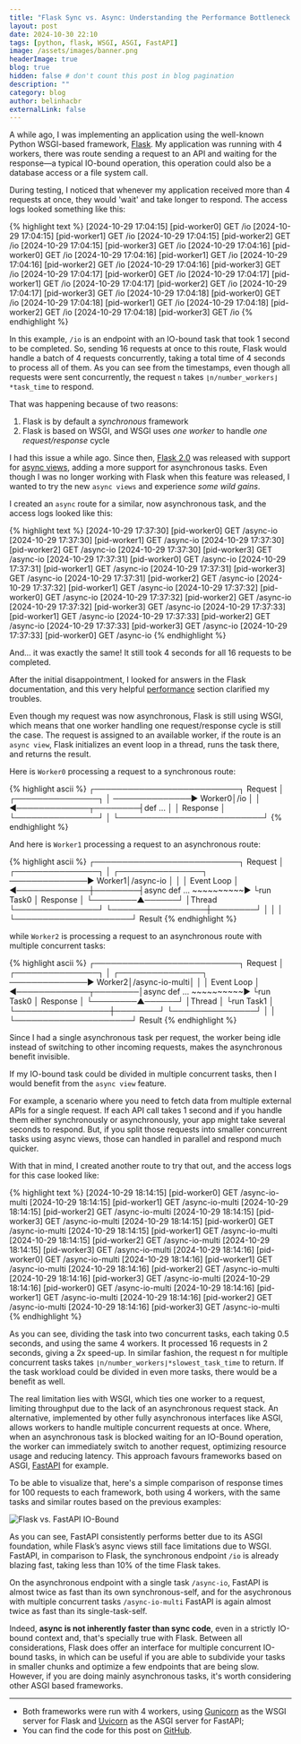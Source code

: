 ```yaml
---
title: "Flask Sync vs. Async: Understanding the Performance Bottleneck in IO-Bound Tasks"
layout: post
date: 2024-10-30 22:10
tags: [python, flask, WSGI, ASGI, FastAPI]
image: /assets/images/banner.png
headerImage: true
blog: true
hidden: false # don't count this post in blog pagination
description: ""
category: blog
author: belinhacbr
externalLink: false
---
```


A while ago, I was implementing an application using the well-known Python WSGI-based framework, [Flask](https://flask.palletsprojects.com/en/stable/). My application was running with 4 workers, there was route sending a request to an API and waiting for the response—a typical IO-bound operation, this operation could also be a database access or a file system call.

During testing, I noticed that whenever my application received more than 4 requests at once, they would 'wait' and take longer to respond. The access logs looked something like this:

{% highlight text %}
[2024-10-29 17:04:15] [pid-worker0] GET /io
[2024-10-29 17:04:15] [pid-worker1] GET /io
[2024-10-29 17:04:15] [pid-worker2] GET /io
[2024-10-29 17:04:15] [pid-worker3] GET /io
[2024-10-29 17:04:16] [pid-worker0] GET /io
[2024-10-29 17:04:16] [pid-worker1] GET /io
[2024-10-29 17:04:16] [pid-worker2] GET /io
[2024-10-29 17:04:16] [pid-worker3] GET /io
[2024-10-29 17:04:17] [pid-worker0] GET /io
[2024-10-29 17:04:17] [pid-worker1] GET /io
[2024-10-29 17:04:17] [pid-worker2] GET /io
[2024-10-29 17:04:17] [pid-worker3] GET /io
[2024-10-29 17:04:18] [pid-worker0] GET /io
[2024-10-29 17:04:18] [pid-worker1] GET /io
[2024-10-29 17:04:18] [pid-worker2] GET /io
[2024-10-29 17:04:18] [pid-worker3] GET /io
{% endhighlight %}

In this example, `/io` is an endpoint with an IO-bound task that took 1 second to be completed. So, sending 16 requests at once to this route, Flask would handle a batch of 4 requests concurrently, taking a total time of 4 seconds to process all of them. As you can see from the timestamps, even though all requests were sent concurrently, the request `n` takes `⌊n/number_workers⌋*task_time` to respond.

That was happening because of two reasons:

 1. Flask is by default a *synchronous* framework
 2. Flask is based on WSGI, and WSGI uses *one worker* to handle *one request/response* cycle

I had this issue a while ago. Since then, [Flask 2.0](https://flask.palletsprojects.com/en/stable/changes/#version-2-0-0) was released with support for [async views](https://github.com/pallets/flask/pull/3412/commits/6979265fa643ed982d062f38d386c37bbbef0d9b), adding a more support for asynchronous tasks. Even though I was no longer working with Flask when this feature was released, I wanted to try the new `async views` and experience _some wild gains_.

I created an `async` route for a similar, now asynchronous task, and the access logs looked like this:

{% highlight text %}
[2024-10-29 17:37:30] [pid-worker0] GET /async-io
[2024-10-29 17:37:30] [pid-worker1] GET /async-io
[2024-10-29 17:37:30] [pid-worker2] GET /async-io
[2024-10-29 17:37:30] [pid-worker3] GET /async-io
[2024-10-29 17:37:31] [pid-worker0] GET /async-io
[2024-10-29 17:37:31] [pid-worker1] GET /async-io
[2024-10-29 17:37:31] [pid-worker3] GET /async-io
[2024-10-29 17:37:31] [pid-worker2] GET /async-io
[2024-10-29 17:37:32] [pid-worker1] GET /async-io
[2024-10-29 17:37:32] [pid-worker0] GET /async-io
[2024-10-29 17:37:32] [pid-worker2] GET /async-io
[2024-10-29 17:37:32] [pid-worker3] GET /async-io
[2024-10-29 17:37:33] [pid-worker1] GET /async-io
[2024-10-29 17:37:33] [pid-worker2] GET /async-io
[2024-10-29 17:37:33] [pid-worker3] GET /async-io
[2024-10-29 17:37:33] [pid-worker0] GET /async-io
{% endhighlight %}

And... it was exactly the same! It still took 4 seconds for all 16 requests to be completed.

After the initial disappointment, I looked for answers in the Flask documentation, and this very helpful [performance](https://flask.palletsprojects.com/en/stable/async-await/#performance) section clarified my troubles.

Even though my request was now asynchronous, Flask is still using WSGI, which means that one worker handling one request/response cycle is still the case. The request is assigned to an available worker, if the route is an `async view`, Flask initializes an event loop in a thread, runs the task there, and returns the result.

Here is `Worker0` processing a request to a synchronous route:

{% highlight ascii %}
              ┌──────────────────────────┐
   Request    │        ┌───────────────┐ │
──────────────► Worker0│/io            │ │
◄─────────────┬────────┤def ...        │ │
   Response   │        └───────────────┘ │
              └──────────────────────────┘
{% endhighlight %}


And here is `Worker1` processing a request to an asynchronous route:

{% highlight ascii %}
              ┌──────────────────────────┐
   Request    │        ┌───────────────┐ │       ┌───────────────┐
──────────────► Worker1│/async-io      │ │       │  Event Loop   │
◄─────────────┼────────┤async def ...  ~~~~~~~~~~►   └run Task0  │
   Response   │        └────────▲──────┘ │Thread └───────────────┘
              └─────────────────┼────────┘            │
                                │                     │
                                └─────────────────────┘
                                          Result
{% endhighlight %}

while `Worker2` is processing a request to an asynchronous route with multiple concurrent tasks:

{% highlight ascii %}
              ┌──────────────────────────┐
   Request    │        ┌───────────────┐ │       ┌───────────────┐
──────────────► Worker2│/async-io-multi│ │       │  Event Loop   │
◄─────────────┬────────│async def ...  ~~~~~~~~~~►   └run Task0  │
   Response   │        └────────▲──────┘ │Thread │   └run Task1  │
              └─────────────────┼────────┘       └───────────────┘
                                │                     │
                                └─────────────────────┘
                                          Result
{% endhighlight %}

Since I had a single asynchronous task per request, the worker being idle instead of switching to other incoming requests, makes the asynchronous benefit invisible.

If my IO-bound task could be divided in multiple concurrent tasks, then I would benefit from the `async view` feature.

For example, a scenario where you need to fetch data from multiple external APIs for a single request. If each API call takes 1 second and if you handle them either synchronously or asynchronously, your app might take several seconds to respond. But, if you split those requests into smaller concurrent tasks using async views, those can handled in parallel and respond much quicker.

With that in mind, I created another route to try that out, and the access logs for this case looked like:

{% highlight text %}
[2024-10-29 18:14:15] [pid-worker0] GET /async-io-multi
[2024-10-29 18:14:15] [pid-worker1] GET /async-io-multi
[2024-10-29 18:14:15] [pid-worker2] GET /async-io-multi
[2024-10-29 18:14:15] [pid-worker3] GET /async-io-multi
[2024-10-29 18:14:15] [pid-worker0] GET /async-io-multi
[2024-10-29 18:14:15] [pid-worker1] GET /async-io-multi
[2024-10-29 18:14:15] [pid-worker2] GET /async-io-multi
[2024-10-29 18:14:15] [pid-worker3] GET /async-io-multi
[2024-10-29 18:14:16] [pid-worker0] GET /async-io-multi
[2024-10-29 18:14:16] [pid-worker1] GET /async-io-multi
[2024-10-29 18:14:16] [pid-worker2] GET /async-io-multi
[2024-10-29 18:14:16] [pid-worker3] GET /async-io-multi
[2024-10-29 18:14:16] [pid-worker0] GET /async-io-multi
[2024-10-29 18:14:16] [pid-worker1] GET /async-io-multi
[2024-10-29 18:14:16] [pid-worker2] GET /async-io-multi
[2024-10-29 18:14:16] [pid-worker3] GET /async-io-multi
{% endhighlight %}

As you can see, dividing the task into two concurrent tasks, each taking 0.5 seconds, and using the same 4 workers. It processed 16 requests in 2 seconds, giving a 2x speed-up. In similar fashion, the request n for multiple concurrent tasks takes `⌊n/number_workers⌋*slowest_task_time` to return. If the task workload could be divided in even more tasks, there would be a benefit as well.

The real limitation lies with WSGI, which ties one worker to a request, limiting throughput due to the lack of an asynchronous request stack. An alternative, implemented by other fully asynchronous interfaces like ASGI, allows workers to handle multiple concurrent requests at once. Where, when an asynchronous task is blocked waiting for an IO-Bound operation, the worker can immediately switch to another request, optimizing resource usage and reducing latency. This approach favours frameworks based on ASGI, [FastAPI](https://fastapi.tiangolo.com/) for example.

To be able to visualize that, here's a simple comparison of response times for 100 requests to each framework, both using 4 workers, with the same tasks and similar routes based on the previous examples:

![Flask vs. FastAPI IO-Bound](https://imgur.com/mPf7TTe.png)

As you can see, FastAPI consistently performs better due to its ASGI foundation, while Flask’s async views still face limitations due to WSGI. FastAPI, in comparison to Flask, the synchronous endpoint `/io` is already blazing fast, taking less than 10% of the time Flask takes.

On the asynchronous endpoint with a single task `/async-io`, FastAPI is almost twice as fast than its own synchronous-self, and for the asychronous with multiple concurrent tasks `/async-io-multi` FastAPI is again almost twice as fast than its single-task-self.

Indeed, **async is not inherently faster than sync code**, even in a strictly IO-bound context and, that's specially true with Flask. Between all considerations, Flask does offer an interface for multiple concurrent IO-bound tasks, in which can be useful if you are able to subdivide your tasks in smaller chunks and optimize a few endpoints that are being slow. However, if you are doing mainly asynchronous tasks, it's worth considering other ASGI based frameworks.

---
- Both frameworks were run with 4 workers, using [Gunicorn](https://gunicorn.org/) as the WSGI server for Flask and [Uvicorn](https://www.uvicorn.org/) as the ASGI server for FastAPI;
- You can find the code for this post on [GitHub](https://github.com/belinhacbr/flask-perf).